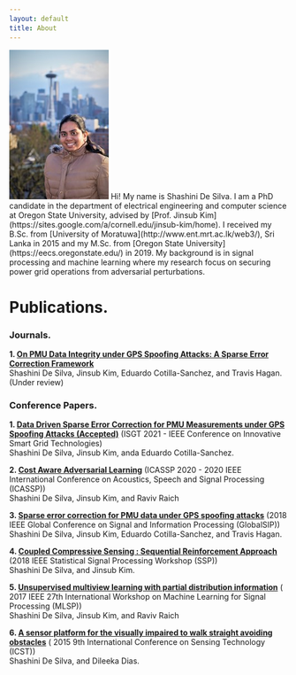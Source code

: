 ```yaml
---
layout: default
title: About
---
```



<img src="/images/shakespeare.png" class="right" />
Hi! My name is Shashini De Silva. I am a PhD candidate in the department of electrical engineering and computer science at Oregon State University, advised by [Prof. Jinsub Kim](https://sites.google.com/a/cornell.edu/jinsub-kim/home). I received my B.Sc. from [University of Moratuwa](http://www.ent.mrt.ac.lk/web3/), Sri Lanka in 2015 and my M.Sc. from [Oregon State University](https://eecs.oregonstate.edu/) in 2019. My background is in signal processing and machine learning where my research focus on securing power grid operations from adversarial perturbations. 

# Publications. 
### Journals.  
**1.  [On PMU Data Integrity under GPS Spoofing Attacks: A Sparse Error Correction Framework](https://arxiv.org/abs/2008.09691)**<br/>
Shashini De Silva, Jinsub Kim, Eduardo Cotilla-Sanchez, and Travis Hagan. (Under review)

### Conference Papers.
**1. [Data Driven Sparse Error Correction for PMU Measurements under GPS Spoofing Attacks (Accepted)](https://ieee-isgt.org/isgt-na-2021-papers/)** (ISGT 2021 - IEEE Conference on Innovative Smart Grid Technologies)<br/>
Shashini De Silva, Jinsub Kim, anda Eduardo Cotilla-Sanchez. 

**2. [Cost Aware Adversarial Learning](https://ieeexplore.ieee.org/abstract/document/9053631)** (ICASSP 2020 - 2020 IEEE International Conference on Acoustics, Speech and Signal Processing (ICASSP))<br/> Shashini De Silva, Jinsub Kim, and Raviv Raich 

**3. [Sparse error correction for PMU data under GPS spoofing attacks](https://ieeexplore.ieee.org/abstract/document/8645973)** (2018 IEEE Global Conference on Signal and Information Processing (GlobalSIP))<br/> Shashini De Silva, Jinsub Kim, Eduardo Cotilla-Sanchez, and Travis Hagan.

**4. [Coupled Compressive Sensing : Sequential Reinforcement Approach](https://ieeexplore.ieee.org/abstract/document/8450859)** (2018 IEEE Statistical Signal Processing Workshop (SSP))<br/> Shashini De Silva, and Jinsub Kim.

**5. [Unsupervised multiview learning with partial distribution information](https://ieeexplore.ieee.org/abstract/document/8168138)** ( 2017 IEEE 27th International Workshop on Machine Learning for Signal Processing (MLSP))<br/>
Shashini De Silva, Jinsub Kim, and Raviv Raich 

**6. [A sensor platform for the visually impaired to walk straight avoiding obstacles](https://ieeexplore.ieee.org/abstract/document/7438513)** ( 2015 9th International Conference on Sensing Technology (ICST))<br/> Shashini De Silva, and Dileeka Dias.




